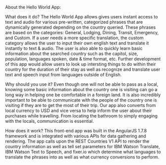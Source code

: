 About the Hello World App:

What does it do?
    The Hello World App allows gives users instant access to text and audio for various pre-written, categorized phrases that are dynamically generated depending on the country queried. These phrases are based on the categories: General, Lodging, Dining, Transit, Emergency, and Custom. If a user needs a more specific translation, the custom category allows the user to input their own english text and translate it instantly to text & audio. The user is also able to quickly learn basic information about the searched country such as the capitol, size, population, languages spoken, date & time format, etc. Further development of this app would allow users to look up intersting things to do within their country for the duration of their stay as well as recognize and translate user text and speech input from languages outside of English.

Why should you use it?
    Even though one will not be able to pass as a local, knowing some basic information about the country one is visiting can go a long way in helping one be comfortable in a foreign land. It is also incredibly important to be able to communicate with the people of the country one is visiting if they are to get the most of their trip. Our app also converts from local currency to USD and vice versa to help inform the user about their purchases while travelling. From locating the bathroom to simply engaging with the locals, communication is essential.

How does it work?
    This front-end app was built in the AngularJS 1.7.8 framework and is integrated with various APIs for data gathering and rendering. The app calls upon the REST Countries V1 API to render the country information as well as tell set parameters for IBM Watson Translate, IBM Watson Text to Speech, and fixer.io which determine what languages to translate the phrases into as well as what currency conversions to perform.